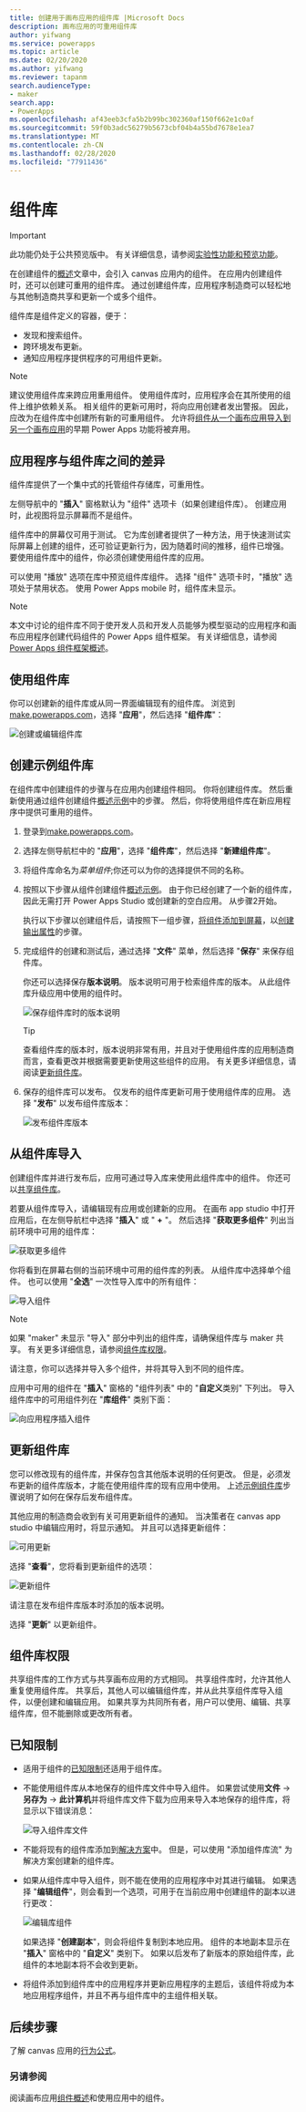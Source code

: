 ```yaml
---
title: 创建用于画布应用的组件库 |Microsoft Docs
description: 画布应用的可重用组件库
author: yifwang
ms.service: powerapps
ms.topic: article
ms.date: 02/20/2020
ms.author: yifwang
ms.reviewer: tapanm
search.audienceType:
- maker
search.app:
- PowerApps
ms.openlocfilehash: af43eeb3cfa5b2b99bc302360af150f662e1c0af
ms.sourcegitcommit: 59f0b3adc56279b5673cbf04b4a55bd7678e1ea7
ms.translationtype: MT
ms.contentlocale: zh-CN
ms.lasthandoff: 02/28/2020
ms.locfileid: "77911436"
---
```

# <a name="component-library"></a>组件库

> [!IMPORTANT]
> 此功能仍处于公共预览版中。 有关详细信息，请参阅[实验性功能和预览功能](working-with-experimental.md)。

在创建组件的[概述](create-component.md)文章中，会引入 canvas 应用内的组件。 在应用内创建组件时，还可以创建可重用的组件库。 通过创建组件库，应用程序制造商可以轻松地与其他制造商共享和更新一个或多个组件。

组件库是组件定义的容器，便于：

- 发现和搜索组件。
- 跨环境发布更新。
- 通知应用程序提供程序的可用组件更新。 

> [!NOTE]
> 建议使用组件库来跨应用重用组件。 使用组件库时，应用程序会在其所使用的组件上维护依赖关系。 相关组件的更新可用时，将向应用创建者发出警报。 因此，应改为在组件库中创建所有新的可重用组件。 允许将[组件从一个画布应用导入到另一个画布应用](create-component.md?#import-and-export-components)的早期 Power Apps 功能将被弃用。

## <a name="difference-between-an-app-and-a-component-library"></a>应用程序与组件库之间的差异

组件库提供了一个集中式的托管组件存储库，可重用性。 

左侧导航中的 "**插入**" 窗格默认为 "组件" 选项卡（如果创建组件库）。 创建应用时，此视图将显示屏幕而不是组件。 

组件库中的屏幕仅可用于测试。 它为库创建者提供了一种方法，用于快速测试实际屏幕上创建的组件，还可验证更新行为，因为随着时间的推移，组件已增强。 要使用组件库中的组件，你必须创建使用组件库的应用。

可以使用 "播放" 选项在库中预览组件库组件。 选择 "组件" 选项卡时，"播放" 选项处于禁用状态。 使用 Power Apps mobile 时，组件库未显示。

> [!NOTE]
> 本文中讨论的组件库不同于使开发人员和开发人员能够为模型驱动的应用程序和画布应用程序创建代码组件的 Power Apps 组件框架。 有关详细信息，请参阅[Power Apps 组件框架概述](https://docs.microsoft.com/powerapps/developer/component-framework/overview)。

## <a name="working-with-component-library"></a>使用组件库

你可以创建新的组件库或从同一界面编辑现有的组件库。 浏览到[make.powerapps.com](https://make.powerapps.com)，选择 "**应用**"，然后选择 "**组件库**"：

![创建或编辑组件库](./media/component-library/create-edit-component-library.png)

## <a name="create-an-example-component-library"></a>创建示例组件库

在组件库中创建组件的步骤与在应用内创建组件相同。 你将创建组件库。 然后重新使用通过组件创建组件[概述示例](create-component.md#create-an-example-component)中的步骤。 然后，你将使用组件库在新应用程序中提供可重用的组件。

1. 登录到[make.powerapps.com](https://make.powerapps.com)。

1. 选择左侧导航栏中的 "**应用**"，选择 "**组件库**"，然后选择 "**新建组件库**"。

1. 将组件库命名为*菜单组件*;你还可以为你的选择提供不同的名称。

1. 按照以下步骤从组件创建组件[概述示例](create-component.md#create-an-example-component)。 由于你已经创建了一个新的组件库，因此无需打开 Power Apps Studio 或创建新的空白应用。 从步骤2开始。 

    执行以下步骤以创建组件后，请按照下一组步骤，[将组件添加到屏幕](create-component.md#add-component-to-a-screen)，以[创建输出属性](create-component.md#create-and-use-output-property)的步骤。 

1. 完成组件的创建和测试后，通过选择 "**文件**" 菜单，然后选择 "**保存**" 来保存组件库。 

    你还可以选择保存**版本说明**。 版本说明可用于检索组件库的版本。 从此组件库升级应用中使用的组件时。

    ![保存组件库时的版本说明](./media/component-library/save-component-libray-version-note.png)

    > [!TIP]
    > 查看组件库的版本时，版本说明非常有用，并且对于使用组件库的应用制造商而言，查看更改并根据需要更新使用这些组件的应用。 有关更多详细信息，请阅读[更新组件库](component-library.md?#update-a-component-library)。   

1. 保存的组件库可以发布。 仅发布的组件库更新可用于使用组件库的应用。 选择 "**发布**" 以发布组件库版本：

    ![发布组件库版本](./media/component-library/publish-component-library.png)

## <a name="import-from-a-component-library"></a>从组件库导入

创建组件库并进行发布后，应用可通过导入库来使用此组件库中的组件。 你还可以[共享组件库](component-library.md#component-library-permissions)。

若要从组件库导入，请编辑现有应用或创建新的应用。 在画布 app studio 中打开应用后，在左侧导航栏中选择 "**插入**" 或 " **+** "。 然后选择 "**获取更多组件**" 列出当前环境中可用的组件库：

![获取更多组件](./media/component-library/get-more-components.png)

你将看到在屏幕右侧的当前环境中可用的组件库的列表。 从组件库中选择单个组件。 也可以使用 "**全选**" 一次性导入库中的所有组件：

![导入组件](./media/component-library/components.png)

> [!NOTE]
> 如果 "maker" 未显示 "导入" 部分中列出的组件库，请确保组件库与 maker 共享。 有关更多详细信息，请参阅[组件库权限](component-library.md#component-library-permissions)。 

请注意，你可以选择并导入多个组件，并将其导入到不同的组件库。 

应用中可用的组件在 "**插入**" 窗格的 "组件列表" 中的 "**自定义**类别" 下列出。 导入组件库中的可用组件列在 "**库组件**" 类别下面：

![向应用程序插入组件](./media/component-library/insert-components.png)

## <a name="update-a-component-library"></a>更新组件库

您可以修改现有的组件库，并保存包含其他版本说明的任何更改。 但是，必须发布更新的组件库版本，才能在使用组件库的现有应用中使用。 上述[示例组件库](component-library.md#create-an-example-component-library)步骤说明了如何在保存后发布组件库。

其他应用的制造商会收到有关可用更新组件的通知。 当决策者在 canvas app studio 中编辑应用时，将显示通知。 并且可以选择更新组件：

![可用更新](./media/component-library/update-available.png)

选择 "**查看**"，您将看到更新组件的选项：

![更新组件](./media/component-library/update-components.png)

请注意在发布组件库版本时添加的版本说明。 

选择 "**更新**" 以更新组件。

## <a name="component-library-permissions"></a>组件库权限

共享组件库的工作方式与共享画布应用的方式相同。 共享组件库时，允许其他人重复使用组件库。 共享后，其他人可以编辑组件库，并从此共享组件库导入组件，以便创建和编辑应用。 如果共享为共同所有者，用户可以使用、编辑、共享组件库，但不能删除或更改所有者。

## <a name="known-limitations"></a>已知限制

- 适用于组件的[已知限制](create-component.md#known-limitations)还适用于组件库。
- 不能使用组件库从本地保存的组件库文件中导入组件。 如果尝试使用**文件** -> **另存为** -> **此计算机**并将组件库文件下载为应用来导入本地保存的组件库，将显示以下错误消息： 

    ![导入组件库文件](./media/component-library/import-component-library-file.png)

- 不能将现有的组件库添加到[解决方案](add-app-solution.md)中。 但是，可以使用 "添加组件库流" 为解决方案创建新的组件库。

- 如果从组件库中导入组件，则不能在使用的应用程序中对其进行编辑。 如果选择 "**编辑组件**"，则会看到一个选项，可用于在当前应用中创建组件的副本以进行更改： 

    ![编辑库组件](./media/component-library/edit-library-component.png)

    如果选择 "**创建副本**"，则会将组件复制到本地应用。 组件的本地副本显示在 "**插入**" 窗格中的 "**自定义**" 类别下。 如果以后发布了新版本的原始组件库，此组件的本地副本将不会收到更新。
    
- 将组件添加到组件库中的应用程序并更新应用程序的主题后，该组件将成为本地应用程序组件，并且不再与组件库中的主组件相关联。

## <a name="next-steps"></a>后续步骤

了解 canvas 应用的[行为公式](component-behavior.md)。

### <a name="see-also"></a>另请参阅

阅读画布应用[组件概述](create-component.md)和使用应用中的组件。
